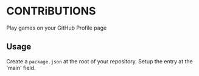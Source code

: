 # CONTRiBUTIONS
Play games on your GitHub Profile page

## Usage
Create a `package.json` at the root of your repository. Setup the entry at the 'main' field.
